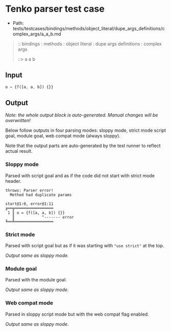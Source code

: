 # Tenko parser test case

- Path: tests/testcases/bindings/methods/object_literal/dupe_args_definitions/complex_args/a_a_b.md

> :: bindings : methods : object literal : dupe args definitions : complex args
>
> ::> a a b

## Input

`````js
o = {f([a, a, b]) {}}
`````

## Output

_Note: the whole output block is auto-generated. Manual changes will be overwritten!_

Below follow outputs in four parsing modes: sloppy mode, strict mode script goal, module goal, web compat mode (always sloppy).

Note that the output parts are auto-generated by the test runner to reflect actual result.

### Sloppy mode

Parsed with script goal and as if the code did not start with strict mode header.

`````
throws: Parser error!
  Method had duplicate params

start@1:0, error@1:11
╔══╦═════════════════
 1 ║ o = {f([a, a, b]) {}}
   ║            ^------- error
╚══╩═════════════════

`````

### Strict mode

Parsed with script goal but as if it was starting with `"use strict"` at the top.

_Output same as sloppy mode._

### Module goal

Parsed with the module goal.

_Output same as sloppy mode._

### Web compat mode

Parsed in sloppy script mode but with the web compat flag enabled.

_Output same as sloppy mode._
